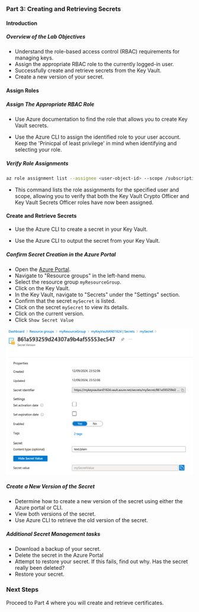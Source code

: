 ### Part 3: Creating and Retrieving Secrets

#### Introduction

##### **Overview of the Lab Objectives**
- Understand the role-based access control (RBAC) requirements for managing keys.
- Assign the appropriate RBAC role to the currently logged-in user.
- Successfully create and retrieve secrets from the Key Vault.
- Create a new version of your secret.

#### Assign Roles

##### Assign The Appropriate RBAC Role

- Use Azure documentation to find the role that allows you to create Key Vault secrets.

- Use the Azure CLI to assign the identified role to your user account. Keep the 'Prinicpal of least privilege' in mind when identifying and selecting your role.

##### Verify Role Assignments

```bash
az role assignment list --assignee <user-object-id> --scope /subscriptions/<subscription-id>/resourceGroups/myResourceGroup/providers/Microsoft.KeyVault/vaults/<key-vault-name> --output table
```

- This command lists the role assignments for the specified user and scope, allowing you to verify that both the Key Vault Crypto Officer and Key Vault Secrets Officer roles have now been assigned.

#### Create and Retrieve Secrets

- Use the Azure CLI to create a secret in your Key Vault. 

- Use the Azure CLI to output the secret from your Key Vault.

##### Confirm Secret Creation in the Azure Portal
- Open the [Azure Portal](https://portal.azure.com/).
- Navigate to "Resource groups" in the left-hand menu.
- Select the resource group `myResourceGroup`.
- Click on the Key Vault.
- In the Key Vault, navigate to "Secrets" under the "Settings" section.
- Confirm that the secret `mySecret` is listed.
- Click on the secret `mySecret` to view its details.
- Click on the current version.
- Click `Show Secret Value`

![alt text](images/Part3-a.png)

##### Create a New Version of the Secret

- Determine how to create a new version of the secret using either the Azure portal or CLI. 
- View both versions of the secret.
- Use Azure CLI to retrieve the old version of the secret.

##### Additional Secret Management tasks
- Download a backup of your secret. 
- Delete the secret in the Azure Portal
- Attempt to restore your secret. If this fails, find out why. Has the secret really been deleted?
- Restore your secret.

### Next Steps  
Proceed to Part 4 where you will create and retrieve certificates.